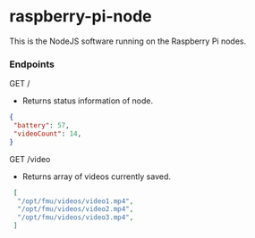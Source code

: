 # raspberry-pi-node
This is the NodeJS software running on the Raspberry Pi nodes.

### Endpoints

GET /
 - Returns status information of node.
 
 ```json
 {
  "battery": 57,
  "videoCount": 14,
 }
  ```

GET /video
 - Returns array of videos currently saved.
```json
 [
  "/opt/fmu/videos/video1.mp4",
  "/opt/fmu/videos/video2.mp4",
  "/opt/fmu/videos/video3.mp4",
 ]
 ```
